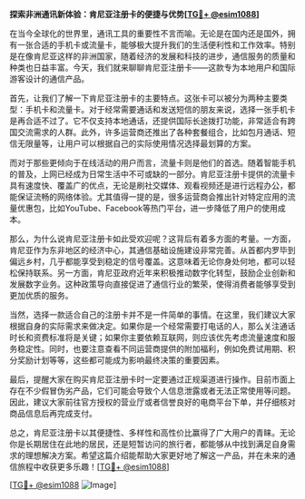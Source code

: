 **探索非洲通讯新体验：肯尼亚注册卡的便捷与优势[[TG💪+ @esim1088](https://t.me/s/esim1088)]**

在当今全球化的世界里，通讯工具的重要性不言而喻。无论是在国内还是国外，拥有一张合适的手机卡或流量卡，能够极大提升我们的生活便利性和工作效率。特别是在像肯尼亚这样的非洲国家，随着经济的发展和科技的进步，通信服务的质量和种类也日益丰富。今天，我们就来聊聊肯尼亚注册卡——这款专为本地用户和国际游客设计的通信产品。

首先，让我们了解一下肯尼亚注册卡的主要特点。这张卡可以被分为两种主要类型：手机卡和流量卡。对于经常需要通话和发送短信的朋友来说，选择一张手机卡是再合适不过了。它不仅支持本地通话，还提供国际长途拨打功能，非常适合有跨国交流需求的人群。此外，许多运营商还推出了各种套餐组合，比如包月通话、短信无限量等，让用户可以根据自己的实际使用情况选择最划算的方案。

而对于那些更倾向于在线活动的用户而言，流量卡则是他们的首选。随着智能手机的普及，上网已经成为日常生活中不可或缺的一部分。肯尼亚注册卡提供的流量卡具有速度快、覆盖广的优点，无论是刷社交媒体、观看视频还是进行远程办公，都能保证流畅的网络体验。尤其值得一提的是，很多运营商会推出针对特定应用的流量优惠包，比如YouTube、Facebook等热门平台，进一步降低了用户的使用成本。

那么，为什么说肯尼亚注册卡如此受欢迎呢？这背后有着多方面的考量。一方面，肯尼亚作为东非地区的经济中心，其通信基础设施建设非常完善。从首都内罗毕到偏远乡村，几乎都能享受到稳定的信号覆盖。这意味着无论你身处何地，都可以轻松保持联系。另一方面，肯尼亚政府近年来积极推动数字化转型，鼓励企业创新和发展数字业务。这种政策导向直接促进了通信行业的繁荣，使得消费者能够享受到更加优质的服务。

当然，选择一款适合自己的注册卡并不是一件简单的事情。在这里，我们建议大家根据自身的实际需求来做决定。如果你是一个经常需要打电话的人，那么关注通话时长和资费标准将是关键；如果你主要依赖互联网，则应该优先考虑流量速度和服务稳定性。同时，也要注意查看不同运营商提供的附加福利，例如免费试用期、积分奖励计划等等，这些都可能成为影响最终决策的重要因素。

最后，提醒大家在购买肯尼亚注册卡时一定要通过正规渠道进行操作。目前市面上存在不少假冒伪劣产品，它们可能会导致个人信息泄露或者无法正常使用等问题。因此，建议大家前往官方授权的营业厅或者信誉良好的电商平台下单，并仔细核对商品信息后再完成支付。

总之，肯尼亚注册卡以其便捷性、多样性和高性价比赢得了广大用户的青睐。无论你是长期居住在此地的居民，还是短暂访问的旅行者，都能够从中找到满足自身需求的理想解决方案。希望这篇介绍能帮助大家更好地了解这一产品，并在未来的通信旅程中收获更多乐趣！[[TG💪+ @esim1088](https://t.me/s/esim1088)]

[[TG💪+ @esim1088](https://t.me/s/esim1088) ![Image](https://i.postimg.cc/4NQfJmqS/Snipaste-2025-05-13-00-14-12.png)]